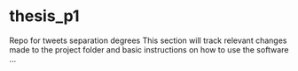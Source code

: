# thesis_p1
Repo for tweets separation degrees
This section will track relevant changes made to the project folder and basic instructions on how to use the software ...
